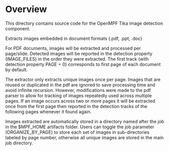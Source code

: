 # Overview

This directory contains source code for the OpenMPF Tika image detection component.

Extracts images embedded in document formats (.pdf, .ppt, .doc)

For PDF documents, images will be extracted and processed per
page/slide. Detected images will be reported in the detection property
(IMAGE_FILES) in the order they were extracted. The first track (with
detection property PAGE = 0) corresponds to first page of each document by
default.

The extractor only extracts unique images once per page.
Images that are reused or duplicated in the pdf are ignored to save processing
time and avoid infinite recursion. However, modifications were made to the pdf
parser to allow for tracking of images repeatedly used across multiple pages.
If an image occurs across two or more pages it will be extracted once from the
first page then reported in the detection tracks of the following pages whenever
it found again.

Images extracted are automatically stored in a directory named after the job in
the $MPF_HOME artifacts folder. Users can toggle the job parameter
(ORGANIZE_BY_PAGE) to store each set of images in sub-directories labeled by
page number, otherwise all unique images are stored in the main job directory.
